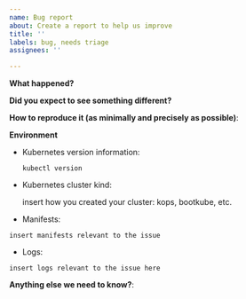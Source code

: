 ```yaml
---
name: Bug report
about: Create a report to help us improve
title: ''
labels: bug, needs triage
assignees: ''

---
```


<!--

Feel free to ask questions on Discord at https://discord.com/invite/y4s64xC9 or in the forum at https://forum.k8ssandra.io/. 
-->

**What happened?**

**Did you expect to see something different?**

**How to reproduce it (as minimally and precisely as possible)**:

**Environment**

* Kubernetes version information:

    `kubectl version`
    <!-- Replace the command with its output above -->

* Kubernetes cluster kind:

    insert how you created your cluster: kops, bootkube, etc.

* Manifests:

```
insert manifests relevant to the issue
```

* Logs:

```
insert logs relevant to the issue here
```

**Anything else we need to know?**:
